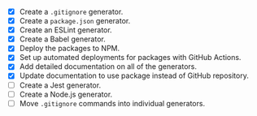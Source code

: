 - [x] Create a `.gitignore` generator.
- [x] Create a `package.json` generator.
- [x] Create an ESLint generator.
- [x] Create a Babel generator.
- [x] Deploy the packages to NPM.
- [x] Set up automated deployments for packages with GitHub Actions.
- [x] Add detailed documentation on all of the generators.
- [x] Update documentation to use package instead of GitHub repository.
- [ ] Create a Jest generator.
- [ ] Create a Node.js generator.
- [ ] Move `.gitignore` commands into individual generators.
